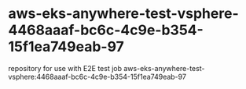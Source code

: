 # aws-eks-anywhere-test-vsphere-4468aaaf-bc6c-4c9e-b354-15f1ea749eab-97
repository for use with E2E test job aws-eks-anywhere-test-vsphere:4468aaaf-bc6c-4c9e-b354-15f1ea749eab-97
